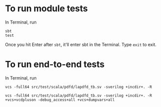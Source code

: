 # To run module tests
In Terminal, run
```
sbt
test
```
Once you hit Enter after `sbt`, it'll enter sbt in the Terminal. Type `exit` to exit.

# To run end-to-end tests
In Terminal, run
```
vcs -full64 src/test/scala/pdfd/lapdfd_tb.sv -sverilog +incdir+. -R

vcs -full64 src/test/scala/pdfd/lapdfd_tb.sv -sverilog +incdir+. -R +vcs+vcdpluson -debug_access+all +vcs+dumpvars+all
```